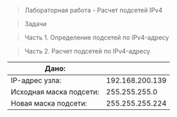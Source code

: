 >Лабораторная работа - Расчет подсетей IPv4

>	Задачи

>Часть 1. Определение подсетей по IPv4-адресу

>Часть 2. Расчет подсетей по IPv4-адресу    

|Дано:          |                  |
|---------------|------------------|
|IP-адрес узла:	| 192.168.200.139 |
| Исходная маска подсети: |	255.255.255.0 |
|Новая маска подсети:|	255.255.255.224 |

